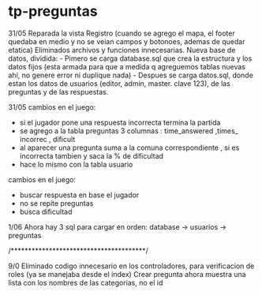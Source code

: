 # tp-preguntas

31/05
Reparada la vista Registro (cuando se agrego el mapa, el footer quedaba en medio y no se veian campos y botonoes, ademas de quedar etatica)
Eliminados archivos y funciones innecesarias.
Nueva base de datos, dividida:
    - Pimero se carga database.sql que crea la estructura y los datos fijos (esta armada para que a medida q agreguemos tablas nuevas ahí, no genere error ni duplique nada)
    - Despues se carga datos.sql, donde estan los datos de usuarios (editor, admin, master. clave 123), de las preguntas y de las respuestas.


31/05
cambios en el juego:

- si el jugador pone una respuesta incorrecta termina la partida
- se agrego a la tabla preguntas 3 columnas : time_answered ,times_ incorrec , dificult
- al aparecer una pregunta suma a la comuna correspondiente , si es incorrecta tambien y saca la % de dificultad
- hace lo mismo con la tabla usuario

cambios en el juego:
- buscar respuesta en base el jugador
- no se repite preguntas
- busca dificultad

1/06
Ahora hay 3 sql para cargar en orden: database -> usuarios -> preguntas

/***************************************/

9/0
Eliminado codigo innecesario en los controladores, para verificacion de roles (ya se manejaba desde el index)
Crear pregunta ahora muestra una lista con los nombres de las categorias, no el id